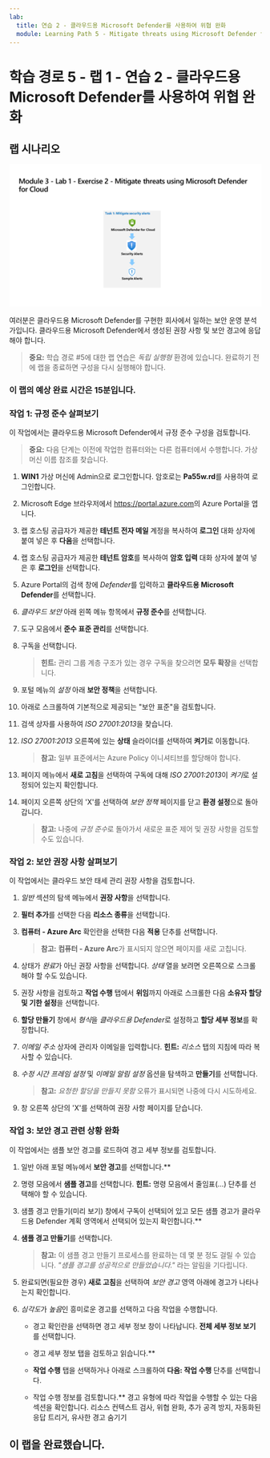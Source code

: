 ```yaml
---
lab:
  title: 연습 2 - 클라우드용 Microsoft Defender를 사용하여 위협 완화
  module: Learning Path 5 - Mitigate threats using Microsoft Defender for Cloud
---
```


# 학습 경로 5 - 랩 1 - 연습 2 - 클라우드용 Microsoft Defender를 사용하여 위협 완화

## 랩 시나리오

![랩 개요입니다.](../Media/SC-200-Lab_Diagrams_Mod3_L1_Ex2.png)

여러분은 클라우드용 Microsoft Defender를 구현한 회사에서 일하는 보안 운영 분석가입니다. 클라우드용 Microsoft Defender에서 생성된 권장 사항 및 보안 경고에 응답해야 합니다.

>**중요:** 학습 경로 #5에 대한 랩 연습은 *독립 실행형* 환경에 있습니다. 완료하기 전에 랩을 종료하면 구성을 다시 실행해야 합니다.

### 이 랩의 예상 완료 시간은 15분입니다.

### 작업 1: 규정 준수 살펴보기

이 작업에서는 클라우드용 Microsoft Defender에서 규정 준수 구성을 검토합니다. 

>**중요:** 다음 단계는 이전에 작업한 컴퓨터와는 다른 컴퓨터에서 수행합니다. 가상 머신 이름 참조를 찾습니다.

1. **WIN1** 가상 머신에 Admin으로 로그인합니다. 암호로는 **Pa55w.rd**를 사용하여 로그인합니다.  

1. Microsoft Edge 브라우저에서 <https://portal.azure.com>의 Azure Portal을 엽니다.

1. 랩 호스팅 공급자가 제공한 **테넌트 전자 메일** 계정을 복사하여 **로그인** 대화 상자에 붙여 넣은 후 **다음**을 선택합니다.

1. 랩 호스팅 공급자가 제공한 **테넌트 암호**를 복사하여 **암호 입력** 대화 상자에 붙여 넣은 후 **로그인**을 선택합니다.

1. Azure Portal의 검색 창에 *Defender*를 입력하고 **클라우드용 Microsoft Defender**를 선택합니다.

1. *클라우드 보안* 아래 왼쪽 메뉴 항목에서 **규정 준수**를 선택합니다.

1. 도구 모음에서 **준수 표준 관리**를 선택합니다.

1. 구독을 선택합니다.

    >**힌트:** 관리 그룹 계층 구조가 있는 경우 구독을 찾으려면 **모두 확장**을 선택합니다.

1. 포털 메뉴의 *설정* 아래 **보안 정책**을 선택합니다.

1. 아래로 스크롤하여 기본적으로 제공되는 "보안 표준"을 검토합니다.

1. 검색 상자를 사용하여 *ISO 27001:2013*을 찾습니다.

1. *ISO 27001:2013* 오른쪽에 있는 **상태** 슬라이더를 선택하여 **켜기**로 이동합니다.

    >**참고:** 일부 표준에서는 Azure Policy 이니셔티브를 할당해야 합니다.

1. 페이지 메뉴에서 **새로 고침**을 선택하여 구독에 대해 *ISO 27001:2013*이 *켜기*로 설정되어 있는지 확인합니다.

1. 페이지 오른쪽 상단의 'X'를 선택하여 *보안 정책* 페이지를 닫고 **환경 설정**으로 돌아갑니다.

    >**참고:** 나중에 *규정 준수*로 돌아가서 새로운 표준 제어 및 권장 사항을 검토할 수도 있습니다.

### 작업 2: 보안 권장 사항 살펴보기

이 작업에서는 클라우드 보안 태세 관리 권장 사항을 검토합니다.

1. *일반* 섹션의 탐색 메뉴에서 **권장 사항**을 선택합니다.

1. **필터 추가**를 선택한 다음 **리소스 종류**을 선택합니다.

1. **컴퓨터 - Azure Arc** 확인란을 선택한 다음 **적용** 단추를 선택합니다.

    >**참고:** **컴퓨터 - Azure Arc**가 표시되지 않으면 페이지를 새로 고칩니다.

1. 상태가 *완료*가 아닌 권장 사항을 선택합니다. *상태* 열을 보려면 오른쪽으로 스크롤해야 할 수도 있습니다.

1. 권장 사항을 검토하고 **작업 수행** 탭에서 **위임**까지 아래로 스크롤한 다음 **소유자 할당 및 기한 설정**을 선택합니다.

1. **할당 만들기** 창에서 *형식*을 *클라우드용 Defender*로 설정하고 **할당 세부 정보**를 확장합니다.

1. *이메일 주소* 상자에 관리자 이메일을 입력합니다. **힌트:** *리소스* 탭의 지침에 따라 복사할 수 있습니다.

1. *수정 시간 프레임 설정* 및 *이메일 알림 설정* 옵션을 탐색하고 **만들기**를 선택합니다.

    >**참고:** *요청한 할당을 만들지 못함* 오류가 표시되면 나중에 다시 시도하세요.

1. 창 오른쪽 상단의 'X'를 선택하여 권장 사항 페이지를 닫습니다.


### 작업 3: 보안 경고 관련 상황 완화

이 작업에서는 샘플 보안 경고를 로드하여 경고 세부 정보를 검토합니다.


1. 일반 아래 포털 메뉴에서 **보안 경고**를 선택합니다.**

1. 명령 모음에서 **샘플 경고**를 선택합니다. **힌트:** 명령 모음에서 줄임표(...) 단추를 선택해야 할 수 있습니다.

1. 샘플 경고 만들기(미리 보기) 창에서 구독이 선택되어 있고 모든 샘플 경고가 클라우드용 Defender 계획 영역에서 선택되어 있는지 확인합니다.**

1. **샘플 경고 만들기**를 선택합니다.  

    >**참고:** 이 샘플 경고 만들기 프로세스를 완료하는 데 몇 분 정도 걸릴 수 있습니다. *"샘플 경고를 성공적으로 만들었습니다."* 라는 알림을 기다립니다.

1. 완료되면(필요한 경우) **새로 고침**을 선택하여 *보안 경고* 영역 아래에 경고가 나타나는지 확인합니다.

1. *심각도*가 *높음*인 흥미로운 경고를 선택하고 다음 작업을 수행합니다.

    - 경고 확인란을 선택하면 경고 세부 정보 창이 나타납니다. **전체 세부 정보 보기**를 선택합니다.

    - 경고 세부 정보 탭을 검토하고 읽습니다.**

    - **작업 수행** 탭을 선택하거나 아래로 스크롤하여 **다음: 작업 수행** 단추를 선택합니다.

    - 작업 수행 정보를 검토합니다.** 경고 유형에 따라 작업을 수행할 수 있는 다음 섹션을 확인합니다. 리소스 컨텍스트 검사, 위협 완화, 추가 공격 방지, 자동화된 응답 트리거, 유사한 경고 숨기기

## 이 랩을 완료했습니다.
